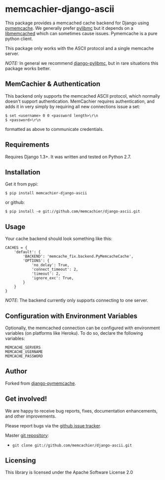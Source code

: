 # memcachier-django-ascii

This package provides a memcached cache backend for Django using
[pymemcache](https://github.com/pinterest/pymemcache). We generally
prefer [pylibmc](https://github.com/lericson/pylibmc) but it depends
on a [libmemcached](http://libmemcached.org) which can sometimes cause
issues. Pymemcache is a pure python client.

This package only works with the ASCII protocol and a single memcache
server.

*NOTE:* In general we recommend
[django-pylibmc](https://github.com/jbalogh/django-pylibmc/), but in
rare situations this package works better.

## MemCachier & Authentication

This backend only supports the memcached ASCII protocol, which
normally doesn't support authentication. MemCachier requires
authentication, and adds it in very simply by requiring all new
connections issue a set:

```
$ set <username> 0 0 <password length>\r\n
$ <password>\r\n
```

formatted as above to communicate credentials.

## Requirements

Requires Django 1.3+. It was written and tested on Python 2.7.

## Installation

Get it from pypi:

```
$ pip install memcachier-django-ascii
```

or github:

```
$ pip install -e git://github.com/memcachier/django-ascii.git
```

## Usage

Your cache backend should look something like this:

```
CACHES = {
    'default': {
        'BACKEND': 'memcache_fix.backend.PyMemcacheCache',
        'OPTIONS': {
            'no_delay': True,
            'connect_timeout': 2,
            'timeout': 2,
            'ignore_exc': True,
        }
    }
}
```

*NOTE*: The backend currently only supports connecting to one server.

## Configuration with Environment Variables

Optionally, the memcached connection can be configured with
environment variables (on platforms like Heroku). To do so, declare
the following variables:

```
MEMCACHE_SERVERS
MEMCACHE_USERNAME
MEMCACHE_PASSWORD
```

## Author

Forked from [django-pymemcache](https://github.com/jsocol/django-pymemcache).

## Get involved!

We are happy to receive bug reports, fixes, documentation enhancements,
and other improvements.

Please report bugs via the
[github issue tracker](http://github.com/memcachier/django-ascii/issues).

Master [git repository](http://github.com/memcachier/django-ascii):

* `git clone git://github.com/memcachier/django-ascii.git`

## Licensing

This library is licensed under the Apache Software License 2.0

